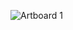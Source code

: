 ![Artboard 1](https://user-images.githubusercontent.com/120823949/208293718-a16699c3-4c31-4807-bef3-4bf8fb891479.png)
